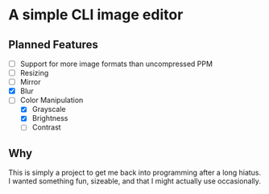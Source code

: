 # A simple CLI image editor

## Planned Features
* [ ] Support for more image formats than uncompressed PPM
* [ ] Resizing
* [ ] Mirror
* [x] Blur
* [ ] Color Manipulation
    * [x] Grayscale
    * [x] Brightness
    * [ ] Contrast

## Why
This is simply a project to get me back into programming after a long hiatus. I wanted something fun, sizeable, and that I might actually use occasionally.

